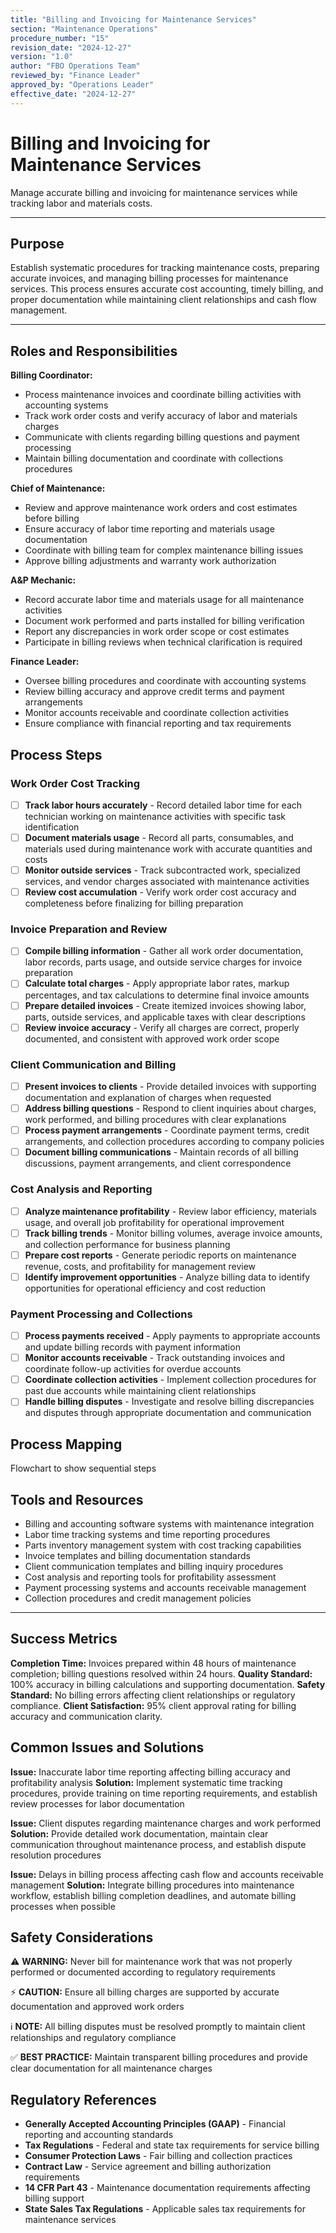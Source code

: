 ```yaml
---
title: "Billing and Invoicing for Maintenance Services"
section: "Maintenance Operations"
procedure_number: "15"
revision_date: "2024-12-27"
version: "1.0"
author: "FBO Operations Team"
reviewed_by: "Finance Leader"
approved_by: "Operations Leader"
effective_date: "2024-12-27"
---
```


# Billing and Invoicing for Maintenance Services

Manage accurate billing and invoicing for maintenance services while tracking labor and materials costs.

_____________________________________________________________________________________________

## Purpose

Establish systematic procedures for tracking maintenance costs, preparing accurate invoices, and managing billing processes for maintenance services. This process ensures accurate cost accounting, timely billing, and proper documentation while maintaining client relationships and cash flow management.

_____________________________________________________________________________________________

## Roles and Responsibilities

**Billing Coordinator:**

- Process maintenance invoices and coordinate billing activities with accounting systems
- Track work order costs and verify accuracy of labor and materials charges
- Communicate with clients regarding billing questions and payment processing
- Maintain billing documentation and coordinate with collections procedures

**Chief of Maintenance:**

- Review and approve maintenance work orders and cost estimates before billing
- Ensure accuracy of labor time reporting and materials usage documentation
- Coordinate with billing team for complex maintenance billing issues
- Approve billing adjustments and warranty work authorization

**A&P Mechanic:**

- Record accurate labor time and materials usage for all maintenance activities
- Document work performed and parts installed for billing verification
- Report any discrepancies in work order scope or cost estimates
- Participate in billing reviews when technical clarification is required

**Finance Leader:**

- Oversee billing procedures and coordinate with accounting systems
- Review billing accuracy and approve credit terms and payment arrangements
- Monitor accounts receivable and coordinate collection activities
- Ensure compliance with financial reporting and tax requirements

## Process Steps

### Work Order Cost Tracking

- [ ] **Track labor hours accurately** - Record detailed labor time for each technician working on maintenance activities with specific task identification
- [ ] **Document materials usage** - Record all parts, consumables, and materials used during maintenance work with accurate quantities and costs
- [ ] **Monitor outside services** - Track subcontracted work, specialized services, and vendor charges associated with maintenance activities
- [ ] **Review cost accumulation** - Verify work order cost accuracy and completeness before finalizing for billing preparation

### Invoice Preparation and Review

- [ ] **Compile billing information** - Gather all work order documentation, labor records, parts usage, and outside service charges for invoice preparation
- [ ] **Calculate total charges** - Apply appropriate labor rates, markup percentages, and tax calculations to determine final invoice amounts
- [ ] **Prepare detailed invoices** - Create itemized invoices showing labor, parts, outside services, and applicable taxes with clear descriptions
- [ ] **Review invoice accuracy** - Verify all charges are correct, properly documented, and consistent with approved work order scope

### Client Communication and Billing

- [ ] **Present invoices to clients** - Provide detailed invoices with supporting documentation and explanation of charges when requested
- [ ] **Address billing questions** - Respond to client inquiries about charges, work performed, and billing procedures with clear explanations
- [ ] **Process payment arrangements** - Coordinate payment terms, credit arrangements, and collection procedures according to company policies
- [ ] **Document billing communications** - Maintain records of all billing discussions, payment arrangements, and client correspondence

### Cost Analysis and Reporting

- [ ] **Analyze maintenance profitability** - Review labor efficiency, materials usage, and overall job profitability for operational improvement
- [ ] **Track billing trends** - Monitor billing volumes, average invoice amounts, and collection performance for business planning
- [ ] **Prepare cost reports** - Generate periodic reports on maintenance revenue, costs, and profitability for management review
- [ ] **Identify improvement opportunities** - Analyze billing data to identify opportunities for operational efficiency and cost reduction

### Payment Processing and Collections

- [ ] **Process payments received** - Apply payments to appropriate accounts and update billing records with payment information
- [ ] **Monitor accounts receivable** - Track outstanding invoices and coordinate follow-up activities for overdue accounts
- [ ] **Coordinate collection activities** - Implement collection procedures for past due accounts while maintaining client relationships
- [ ] **Handle billing disputes** - Investigate and resolve billing discrepancies and disputes through appropriate documentation and communication

## Process Mapping

Flowchart to show sequential steps

## Tools and Resources

- Billing and accounting software systems with maintenance integration
- Labor time tracking systems and time reporting procedures
- Parts inventory management system with cost tracking capabilities
- Invoice templates and billing documentation standards
- Client communication templates and billing inquiry procedures
- Cost analysis and reporting tools for profitability assessment
- Payment processing systems and accounts receivable management
- Collection procedures and credit management policies

_____________________________________________________________________________________________

## Success Metrics

**Completion Time:** Invoices prepared within 48 hours of maintenance completion; billing questions resolved within 24 hours.
**Quality Standard:** 100% accuracy in billing calculations and supporting documentation.
**Safety Standard:** No billing errors affecting client relationships or regulatory compliance.
**Client Satisfaction:** 95% client approval rating for billing accuracy and communication clarity.

## Common Issues and Solutions

**Issue:** Inaccurate labor time reporting affecting billing accuracy and profitability analysis
**Solution:** Implement systematic time tracking procedures, provide training on time reporting requirements, and establish review processes for labor documentation

**Issue:** Client disputes regarding maintenance charges and work performed
**Solution:** Provide detailed work documentation, maintain clear communication throughout maintenance process, and establish dispute resolution procedures

**Issue:** Delays in billing process affecting cash flow and accounts receivable management
**Solution:** Integrate billing procedures into maintenance workflow, establish billing completion deadlines, and automate billing processes when possible

## Safety Considerations

⚠️ **WARNING:** Never bill for maintenance work that was not properly performed or documented according to regulatory requirements

⚡ **CAUTION:** Ensure all billing charges are supported by accurate documentation and approved work orders

ℹ️ **NOTE:** All billing disputes must be resolved promptly to maintain client relationships and regulatory compliance

✅ **BEST PRACTICE:** Maintain transparent billing procedures and provide clear documentation for all maintenance charges

## Regulatory References

- **Generally Accepted Accounting Principles (GAAP)** - Financial reporting and accounting standards
- **Tax Regulations** - Federal and state tax requirements for service billing
- **Consumer Protection Laws** - Fair billing and collection practices
- **Contract Law** - Service agreement and billing authorization requirements
- **14 CFR Part 43** - Maintenance documentation requirements affecting billing support
- **State Sales Tax Regulations** - Applicable sales tax requirements for maintenance services

